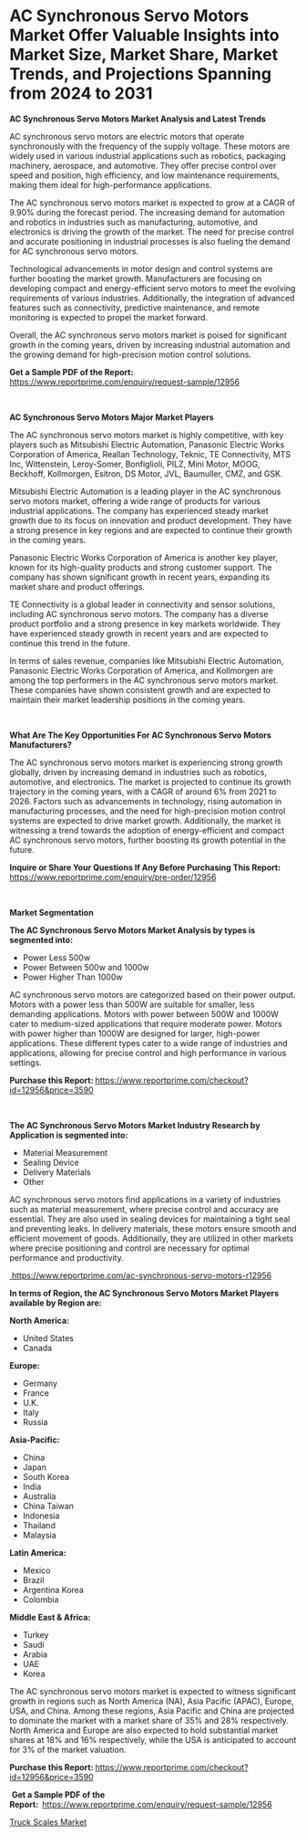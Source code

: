 <p><h1>AC Synchronous Servo Motors Market Offer Valuable Insights into Market Size, Market Share, Market Trends, and Projections Spanning from 2024 to 2031</h1></p><p><strong>AC Synchronous Servo Motors Market Analysis and Latest Trends</strong></p>
<p><p>AC synchronous servo motors are electric motors that operate synchronously with the frequency of the supply voltage. These motors are widely used in various industrial applications such as robotics, packaging machinery, aerospace, and automotive. They offer precise control over speed and position, high efficiency, and low maintenance requirements, making them ideal for high-performance applications.</p><p>The AC synchronous servo motors market is expected to grow at a CAGR of 9.90% during the forecast period. The increasing demand for automation and robotics in industries such as manufacturing, automotive, and electronics is driving the growth of the market. The need for precise control and accurate positioning in industrial processes is also fueling the demand for AC synchronous servo motors.</p><p>Technological advancements in motor design and control systems are further boosting the market growth. Manufacturers are focusing on developing compact and energy-efficient servo motors to meet the evolving requirements of various industries. Additionally, the integration of advanced features such as connectivity, predictive maintenance, and remote monitoring is expected to propel the market forward.</p><p>Overall, the AC synchronous servo motors market is poised for significant growth in the coming years, driven by increasing industrial automation and the growing demand for high-precision motion control solutions.</p></p>
<p><strong>Get a Sample PDF of the Report:&nbsp;</strong> <a href="https://www.reportprime.com/enquiry/request-sample/12956">https://www.reportprime.com/enquiry/request-sample/12956</a></p>
<p>&nbsp;</p>
<p><strong>AC Synchronous Servo Motors Major Market Players</strong></p>
<p><p>The AC synchronous servo motors market is highly competitive, with key players such as Mitsubishi Electric Automation, Panasonic Electric Works Corporation of America, Reallan Technology, Teknic, TE Connectivity, MTS Inc, Wittenstein, Leroy-Somer, Bonfiglioli, PILZ, Mini Motor, MOOG, Beckhoff, Kollmorgen, Esitron, DS Motor, JVL, Baumuller, CMZ, and GSK.</p><p>Mitsubishi Electric Automation is a leading player in the AC synchronous servo motors market, offering a wide range of products for various industrial applications. The company has experienced steady market growth due to its focus on innovation and product development. They have a strong presence in key regions and are expected to continue their growth in the coming years.</p><p>Panasonic Electric Works Corporation of America is another key player, known for its high-quality products and strong customer support. The company has shown significant growth in recent years, expanding its market share and product offerings.</p><p>TE Connectivity is a global leader in connectivity and sensor solutions, including AC synchronous servo motors. The company has a diverse product portfolio and a strong presence in key markets worldwide. They have experienced steady growth in recent years and are expected to continue this trend in the future.</p><p>In terms of sales revenue, companies like Mitsubishi Electric Automation, Panasonic Electric Works Corporation of America, and Kollmorgen are among the top performers in the AC synchronous servo motors market. These companies have shown consistent growth and are expected to maintain their market leadership positions in the coming years.</p></p>
<p>&nbsp;</p>
<p><strong>What Are The Key Opportunities For AC Synchronous Servo Motors Manufacturers?</strong></p>
<p><p>The AC synchronous servo motors market is experiencing strong growth globally, driven by increasing demand in industries such as robotics, automotive, and electronics. The market is projected to continue its growth trajectory in the coming years, with a CAGR of around 6% from 2021 to 2026. Factors such as advancements in technology, rising automation in manufacturing processes, and the need for high-precision motion control systems are expected to drive market growth. Additionally, the market is witnessing a trend towards the adoption of energy-efficient and compact AC synchronous servo motors, further boosting its growth potential in the future.</p></p>
<p><strong>Inquire or Share Your Questions If Any Before Purchasing This Report:</strong> <a href="https://www.reportprime.com/enquiry/pre-order/12956">https://www.reportprime.com/enquiry/pre-order/12956</a></p>
<p>&nbsp;</p>
<p><strong>Market Segmentation</strong></p>
<p><strong>The AC Synchronous Servo Motors Market Analysis by types is segmented into:</strong></p>
<p><ul><li>Power Less 500w</li><li>Power Between 500w and 1000w</li><li>Power Higher Than 1000w</li></ul></p>
<p><p>AC synchronous servo motors are categorized based on their power output. Motors with a power less than 500W are suitable for smaller, less demanding applications. Motors with power between 500W and 1000W cater to medium-sized applications that require moderate power. Motors with power higher than 1000W are designed for larger, high-power applications. These different types cater to a wide range of industries and applications, allowing for precise control and high performance in various settings.</p></p>
<p><strong>Purchase this Report:&nbsp;</strong><a href="https://www.reportprime.com/checkout?id=12956&price=3590">https://www.reportprime.com/checkout?id=12956&price=3590</a></p>
<p>&nbsp;</p>
<p><strong>The AC Synchronous Servo Motors Market Industry Research by Application is segmented into:</strong></p>
<p><ul><li>Material Measurement</li><li>Sealing Device</li><li>Delivery Materials</li><li>Other</li></ul></p>
<p><p>AC synchronous servo motors find applications in a variety of industries such as material measurement, where precise control and accuracy are essential. They are also used in sealing devices for maintaining a tight seal and preventing leaks. In delivery materials, these motors ensure smooth and efficient movement of goods. Additionally, they are utilized in other markets where precise positioning and control are necessary for optimal performance and productivity.</p></p>
<p><a href="https://www.reportprime.com/ac-synchronous-servo-motors-r12956">&nbsp;https://www.reportprime.com/ac-synchronous-servo-motors-r12956</a></p>
<p><strong>In terms of Region, the AC Synchronous Servo Motors Market Players available by Region are:</strong></p>
<p>
    <p> <strong> North America: </strong>
        <ul>
            <li>United States</li>
            <li>Canada</li>
        </ul>
        </p> 
    <p> <strong> Europe: </strong>
        <ul>
            <li>Germany</li>
            <li>France</li>
            <li>U.K.</li>
            <li>Italy</li>
            <li>Russia</li>
        </ul>
        </p> 
    <p> <strong> Asia-Pacific: </strong>
        <ul>
            <li>China</li>
            <li>Japan</li>
            <li>South Korea</li>
            <li>India</li>
            <li>Australia</li>
            <li>China Taiwan</li>
            <li>Indonesia</li>
            <li>Thailand</li>
            <li>Malaysia</li>
        </ul>
        </p> 
    <p> <strong> Latin America: </strong>
        <ul>
            <li>Mexico</li>
            <li>Brazil</li>
            <li>Argentina Korea</li>
            <li>Colombia</li>
        </ul>
        </p> 
    <p> <strong> Middle East & Africa: </strong>
        <ul>
            <li>Turkey</li>
            <li>Saudi</li>
            <li>Arabia</li>
            <li>UAE</li>
            <li>Korea</li>
        </ul>
    </p>
    </p>
<p><p>The AC synchronous servo motors market is expected to witness significant growth in regions such as North America (NA), Asia Pacific (APAC), Europe, USA, and China. Among these regions, Asia Pacific and China are projected to dominate the market with a market share of 35% and 28% respectively. North America and Europe are also expected to hold substantial market shares at 18% and 16% respectively, while the USA is anticipated to account for 3% of the market valuation.</p></p>
<p><strong>Purchase this Report: </strong><a href="https://www.reportprime.com/checkout?id=12956&price=3590">https://www.reportprime.com/checkout?id=12956&price=3590</a></p>
<p>&nbsp;<strong>Get a Sample PDF of the Report:&nbsp;&nbsp;</strong><a href="https://www.reportprime.com/enquiry/request-sample/12956">https://www.reportprime.com/enquiry/request-sample/12956</a></p>
<p><strong></strong></p>
<p><p><a href="https://github.com/msLonKoss78/Market-Research-Report-List-1/blob/main/truck-scales-market.md">Truck Scales Market</a></p></p>